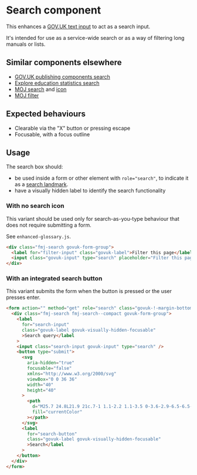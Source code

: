# Search component

This enhances a [GOV.UK text input](https://design-system.service.gov.uk/components/text-input/) to act as a search input.

It's intended for use as a service-wide search or as a way of filtering long manuals or lists.

## Similar components elsewhere

- [GOV.UK publishing components search](https://components.publishing.service.gov.uk/component-guide/search)
- [Explore education statistics search](https://github.com/dfe-analytical-services/explore-education-statistics/blob/8a9aa729636eade2808895ad71a56bcb984d3c53/src/explore-education-statistics-common/src/components/form/FormSearchBar.module.scss)
- [MOJ search](https://design-patterns.service.justice.gov.uk/components/search/) and [icon](https://github.com/dfe-analytical-services/explore-education-statistics/blob/8a9aa729636eade2808895ad71a56bcb984d3c53/src/explore-education-statistics-common/src/components/SearchIcon.tsx#L4)
- [MOJ filter](https://design-patterns.service.justice.gov.uk/components/filter/)

## Expected behaviours

- Clearable via the "X" button or pressing escape
- Focusable, with a focus outline

## Usage

The search box should:

- be used inside a form or other element with `role="search"`, to indicate it as a [search landmark](https://www.w3.org/WAI/ARIA/apg/practices/landmark-regions/).
- have a visually hidden label to identify the search functionality

### With no search icon

This variant should be used only for search-as-you-type behaviour that does not require submitting a form.

See `enhanced-glossary.js`.

```html
<div class="fmj-search govuk-form-group">
  <label for="filter-input" class="govuk-label">Filter this page</label>
  <input class="govuk-input" type="search" placeholder="Filter this page" />
</div>
```

### With an integrated search button

This variant submits the form when the button is pressed or the user presses enter.

```html
<form action="" method="get" role="search" class="govuk-!-margin-bottom-4">
  <div class="fmj-search fmj-search--compact govuk-form-group">
    <label
      for="search-input"
      class="govuk-label govuk-visually-hidden-focusable"
      >Search query</label
    >
    <input class="search-input govuk-input" type="search" />
    <button type="submit">
      <svg
        aria-hidden="true"
        focusable="false"
        xmlns="http://www.w3.org/2000/svg"
        viewBox="0 0 36 36"
        width="40"
        height="40"
      >
        <path
          d="M25.7 24.8L21.9 21c.7-1 1.1-2.2 1.1-3.5 0-3.6-2.9-6.5-6.5-6.5S10 13.9 10 17.5s2.9 6.5 6.5 6.5c1.6 0 3-.6 4.1-1.5l3.7 3.7 1.4-1.4zM12 17.5c0-2.5 2-4.5 4.5-4.5s4.5 2 4.5 4.5-2 4.5-4.5 4.5-4.5-2-4.5-4.5z"
          fill="currentColor"
        ></path>
      </svg>
      <label
        for="search-button"
        class="govuk-label govuk-visually-hidden-focusable"
        >Search</label
      >
    </button>
  </div>
</form>
```
